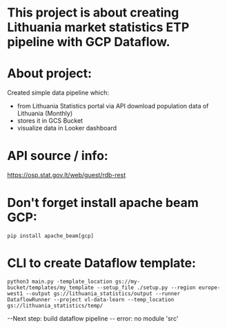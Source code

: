 # This project is about creating Lithuania market statistics ETP pipeline with GCP Dataflow.

# About project:
Created simple data pipeline which:
- from Lithuania Statistics portal via API download population data of Lithuania (Monthly)
- stores it in GCS Bucket
- visualize data in Looker dashboard


# API source / info:
https://osp.stat.gov.lt/web/guest/rdb-rest

# Don't forget install apache beam GCP:
`pip install apache_beam[gcp]`

# CLI to create Dataflow template:
`python3 main.py -template_location gs://my-bucket/templates/my_template --setup_file ./setup.py --region europe-west1 --output gs://lithuania_statistics/output --runner DataflowRunner --project vl-data-learn --temp_location  gs://lithuania_statistics/temp/`

--Next step: build dataflow pipeline
-- error: no module 'src'